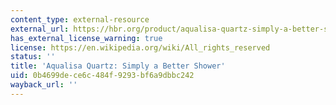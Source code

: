 ```yaml
---
content_type: external-resource
external_url: https://hbr.org/product/aqualisa-quartz-simply-a-better-shower/502030-PDF-ENG
has_external_license_warning: true
license: https://en.wikipedia.org/wiki/All_rights_reserved
status: ''
title: 'Aqualisa Quartz: Simply a Better Shower'
uid: 0b4699de-ce6c-484f-9293-bf6a9dbbc242
wayback_url: ''
---
```

